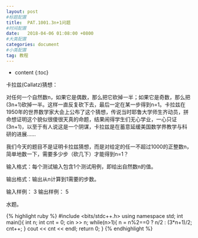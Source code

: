 ```yaml
---
layout: post
#标题配置
title:  PAT.1001.3n+1问题
#时间配置
date:   2018-04-06 01:08:00 +0800
#大类配置
categories: document
#小类配置
tag: 教程
---
```


* content
{:toc}


卡拉兹(Callatz)猜想：

对任何一个自然数n，如果它是偶数，那么把它砍掉一半；如果它是奇数，那么把(3n+1)砍掉一半。这样一直反复砍下去，最后一定在某一步得到n=1。卡拉兹在1950年的世界数学家大会上公布了这个猜想，传说当时耶鲁大学师生齐动员，拼命想证明这个貌似很傻很天真的命题，结果闹得学生们无心学业，一心只证(3n+1)，以至于有人说这是一个阴谋，卡拉兹是在蓄意延缓美国数学界教学与科研的进展……

我们今天的题目不是证明卡拉兹猜想，而是对给定的任一不超过1000的正整数n，简单地数一下，需要多少步（砍几下）才能得到n=1？

输入格式：每个测试输入包含1个测试用例，即给出自然数n的值。

输出格式：输出从n计算到1需要的步数。

输入样例：
3
输出样例：
5


水题。

{% highlight ruby %}
#include <bits/stdc++.h>
using namespace std;
int main(){
	int n;
	int cnt = 0;
	cin >> n;
	while(n>1){
		n = n%2==0 ? n/2 : (3*n+1)/2;
		cnt++;
	}
	cout << cnt << endl;
	return 0; 
} 
{% endhighlight %}